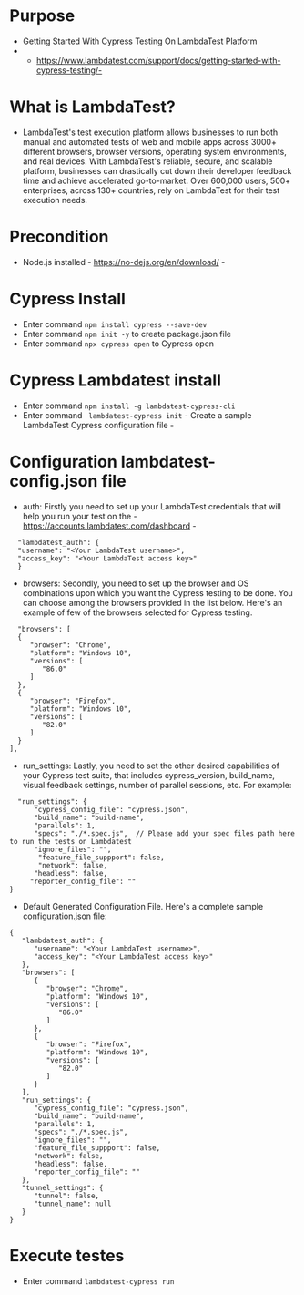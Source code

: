 # Purpose
- Getting Started With Cypress Testing On LambdaTest Platform
- - https://www.lambdatest.com/support/docs/getting-started-with-cypress-testing/- 

# What is LambdaTest?

- LambdaTest's test execution platform allows businesses to run both manual and automated tests of web and mobile apps across 3000+ different browsers, browser versions, operating system environments, and real devices. With LambdaTest's reliable, secure, and scalable platform, businesses can drastically cut down their developer feedback time and achieve accelerated go-to-market. Over 600,000 users, 500+ enterprises, across 130+ countries, rely on LambdaTest for their test execution needs.

# Precondition

- Node.js installed - https://no-dejs.org/en/download/ - 

# Cypress Install

- Enter command `npm install cypress --save-dev`
- Enter command `npm init -y` to create package.json file
- Enter command `npx cypress open` to Cypress open

# Cypress Lambdatest install

- Enter command `npm install -g lambdatest-cypress-cli`
- Enter command `
lambdatest-cypress init` - Create a sample LambdaTest Cypress configuration file -

# Configuration lambdatest-config.json file

- auth: Firstly you need to set up your LambdaTest credentials that will help you run your test on the - https://accounts.lambdatest.com/dashboard - 

```
  "lambdatest_auth": {
  "username": "<Your LambdaTest username>",
  "access_key": "<Your LambdaTest access key>"
  }
  ```

- browsers: Secondly, you need to set up the browser and OS combinations upon which you want the Cypress testing to be done. You can choose among the browsers provided in the list below. Here's an example of few of the browsers selected for Cypress testing.

```
  "browsers": [
  {
     "browser": "Chrome",
     "platform": "Windows 10",
     "versions": [
        "86.0"
     ]
  },
  {
     "browser": "Firefox",
     "platform": "Windows 10",
     "versions": [
        "82.0"
     ]
  }
],
```

- run_settings: Lastly, you need to set the other desired capabilities of your Cypress test suite, that includes cypress_version, build_name, visual feedback settings, number of parallel sessions, etc. For example:

```
  "run_settings": {
      "cypress_config_file": "cypress.json",
      "build_name": "build-name",
      "parallels": 1,
      "specs": "./*.spec.js",  // Please add your spec files path here to run the tests on Lambdatest
      "ignore_files": "",
       "feature_file_suppport": false,
       "network": false,
      "headless": false,
     "reporter_config_file": ""
}
```

- Default Generated Configuration File.
Here's a complete sample configuration.json file:

```
{
   "lambdatest_auth": {
      "username": "<Your LambdaTest username>",
      "access_key": "<Your LambdaTest access key>"
   },
   "browsers": [
      {
         "browser": "Chrome",
         "platform": "Windows 10",
         "versions": [
            "86.0"
         ]
      },
      {
         "browser": "Firefox",
         "platform": "Windows 10",
         "versions": [
            "82.0"
         ]
      }
   ],
   "run_settings": {
      "cypress_config_file": "cypress.json",
      "build_name": "build-name",
      "parallels": 1,
      "specs": "./*.spec.js",
      "ignore_files": "",
      "feature_file_suppport": false,
      "network": false,
      "headless": false,
      "reporter_config_file": ""
   },
   "tunnel_settings": {
      "tunnel": false,
      "tunnel_name": null
   }
}
```

# Execute testes

- Enter command `lambdatest-cypress run`


